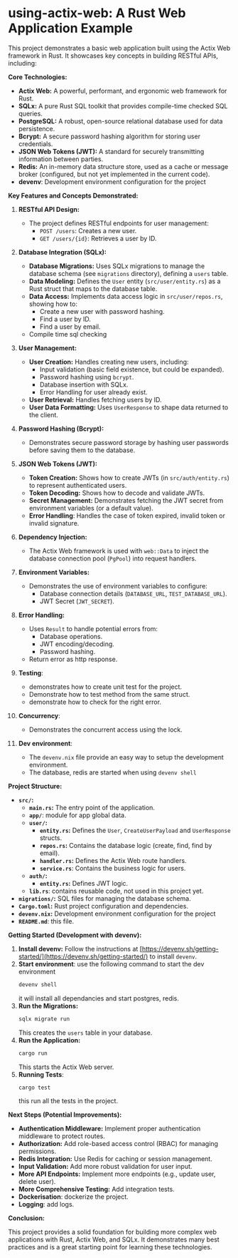 # using-actix-web: A Rust Web Application Example

This project demonstrates a basic web application built using the Actix Web framework in Rust. It showcases key concepts in building RESTful APIs, including:

**Core Technologies:**

*   **Actix Web:** A powerful, performant, and ergonomic web framework for Rust.
*   **SQLx:** A pure Rust SQL toolkit that provides compile-time checked SQL queries.
*   **PostgreSQL:** A robust, open-source relational database used for data persistence.
*   **Bcrypt:** A secure password hashing algorithm for storing user credentials.
*   **JSON Web Tokens (JWT):** A standard for securely transmitting information between parties.
*   **Redis:** An in-memory data structure store, used as a cache or message broker (configured, but not yet implemented in the current code).
* **devenv**: Development environment configuration for the project

**Key Features and Concepts Demonstrated:**

1.  **RESTful API Design:**
    *   The project defines RESTful endpoints for user management:
        *   `POST /users`: Creates a new user.
        *   `GET /users/{id}`: Retrieves a user by ID.

2.  **Database Integration (SQLx):**
    *   **Database Migrations:** Uses SQLx migrations to manage the database schema (see `migrations` directory), defining a `users` table.
    *   **Data Modeling:** Defines the `User` entity (`src/user/entity.rs`) as a Rust struct that maps to the database table.
    *   **Data Access:** Implements data access logic in `src/user/repos.rs`, showing how to:
        *   Create a new user with password hashing.
        *   Find a user by ID.
        * Find a user by email.
    * Compile time sql checking

3.  **User Management:**
    *   **User Creation:**  Handles creating new users, including:
        *   Input validation (basic field existence, but could be expanded).
        *   Password hashing using `bcrypt`.
        *   Database insertion with SQLx.
        * Error Handling for user already exist.
    *   **User Retrieval:** Handles fetching users by ID.
    *   **User Data Formatting:**  Uses `UserResponse` to shape data returned to the client.

4.  **Password Hashing (Bcrypt):**
    *   Demonstrates secure password storage by hashing user passwords before saving them to the database.

5.  **JSON Web Tokens (JWT):**
    *   **Token Creation:** Shows how to create JWTs (in `src/auth/entity.rs`) to represent authenticated users.
    *   **Token Decoding:** Shows how to decode and validate JWTs.
    *   **Secret Management:**  Demonstrates fetching the JWT secret from environment variables (or a default value).
    *   **Error Handling**: Handles the case of token expired, invalid token or invalid signature.

6.  **Dependency Injection:**
    *   The Actix Web framework is used with `web::Data` to inject the database connection pool (`PgPool`) into request handlers.

7.  **Environment Variables:**
    *   Demonstrates the use of environment variables to configure:
        *   Database connection details (`DATABASE_URL`, `TEST_DATABASE_URL`).
        *   JWT Secret (`JWT_SECRET`).

8.  **Error Handling:**
    *   Uses `Result` to handle potential errors from:
        *   Database operations.
        *   JWT encoding/decoding.
        *   Password hashing.
    * Return error as http response.

9. **Testing**:
    * demonstrates how to create unit test for the project.
    * Demonstrate how to test method from the same struct.
    * demonstrate how to check for the right error.

10. **Concurrency**:
    * Demonstrates the concurrent access using the lock.

11. **Dev environment**:
    * The `devenv.nix` file provide an easy way to setup the development environment.
    * The database, redis are started when using `devenv shell`

**Project Structure:**

*   **`src/`:**
    *   **`main.rs`:** The entry point of the application.
    *   **`app/`**: module for app global data.
    *   **`user/`:**
        *   **`entity.rs`:** Defines the `User`, `CreateUserPayload` and `UserResponse` structs.
        *   **`repos.rs`:** Contains the database logic (create, find, find by email).
        *   **`handler.rs`:** Defines the Actix Web route handlers.
        *   **`service.rs`**: Contains the business logic for users.
    *   **`auth/`:**
        *   **`entity.rs`:** Defines JWT logic.
    *   **`lib.rs`**: contains reusable code, not used in this project yet.
*   **`migrations/`:** SQL files for managing the database schema.
*   **`Cargo.toml`:** Rust project configuration and dependencies.
*   **`devenv.nix`:** Development environment configuration for the project
*   **`README.md`**: this file.

**Getting Started (Development with devenv):**

1.  **Install devenv:** Follow the instructions at [https://devenv.sh/getting-started/](https://devenv.sh/getting-started/) to install `devenv`.
2.  **Start environment**: use the following command to start the dev environment
    ```bash
    devenv shell
    ```
    it will install all dependancies and start postgres, redis.
3.  **Run the Migrations:**
    ```bash
    sqlx migrate run
    ```
    This creates the `users` table in your database.
4.  **Run the Application:**
    ```bash
    cargo run
    ```
    This starts the Actix Web server.
5.  **Running Tests**:
    ```bash
    cargo test
    ```
    this run all the tests in the project.

**Next Steps (Potential Improvements):**

*   **Authentication Middleware:** Implement proper authentication middleware to protect routes.
*   **Authorization:** Add role-based access control (RBAC) for managing permissions.
*   **Redis Integration:** Use Redis for caching or session management.
*   **Input Validation:** Add more robust validation for user input.
*   **More API Endpoints:** Implement more endpoints (e.g., update user, delete user).
*   **More Comprehensive Testing:** Add integration tests.
* **Dockerisation**: dockerize the project.
* **Logging**: add logs.

**Conclusion:**

This project provides a solid foundation for building more complex web applications with Rust, Actix Web, and SQLx. It demonstrates many best practices and is a great starting point for learning these technologies.
